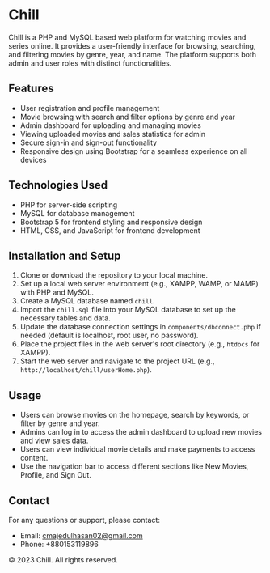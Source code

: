 # Chill

Chill is a PHP and MySQL based web platform for watching movies and series online. It provides a user-friendly interface for browsing, searching, and filtering movies by genre, year, and name. The platform supports both admin and user roles with distinct functionalities.

## Features

- User registration and profile management
- Movie browsing with search and filter options by genre and year
- Admin dashboard for uploading and managing movies
- Viewing uploaded movies and sales statistics for admin
- Secure sign-in and sign-out functionality
- Responsive design using Bootstrap for a seamless experience on all devices

## Technologies Used

- PHP for server-side scripting
- MySQL for database management
- Bootstrap 5 for frontend styling and responsive design
- HTML, CSS, and JavaScript for frontend development

## Installation and Setup

1. Clone or download the repository to your local machine.
2. Set up a local web server environment (e.g., XAMPP, WAMP, or MAMP) with PHP and MySQL.
3. Create a MySQL database named `chill`.
4. Import the `chill.sql` file into your MySQL database to set up the necessary tables and data.
5. Update the database connection settings in `components/dbconnect.php` if needed (default is localhost, root user, no password).
6. Place the project files in the web server's root directory (e.g., `htdocs` for XAMPP).
7. Start the web server and navigate to the project URL (e.g., `http://localhost/chill/userHome.php`).

## Usage

- Users can browse movies on the homepage, search by keywords, or filter by genre and year.
- Admins can log in to access the admin dashboard to upload new movies and view sales data.
- Users can view individual movie details and make payments to access content.
- Use the navigation bar to access different sections like New Movies, Profile, and Sign Out.

## Contact

For any questions or support, please contact:

- Email: cmajedulhasan02@gmail.com
- Phone: +880153119896

© 2023 Chill. All rights reserved.
